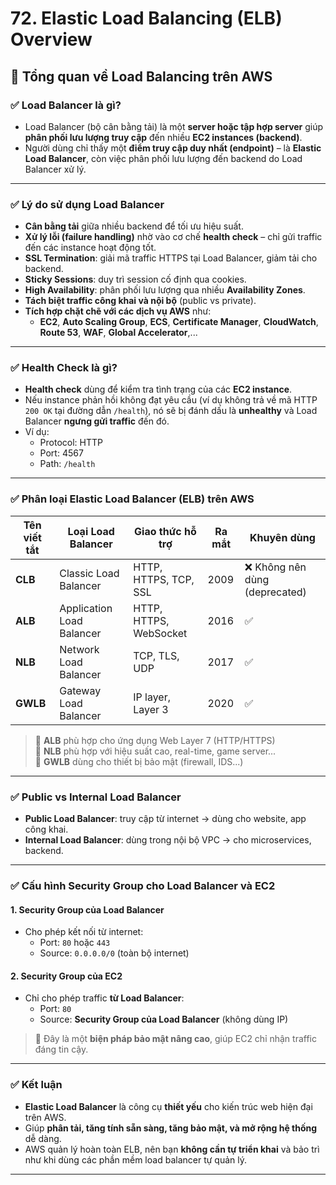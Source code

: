 # 72. Elastic Load Balancing (ELB) Overview

## 🔸 Tổng quan về Load Balancing trên AWS

### ✅ **Load Balancer là gì?**
- Load Balancer (bộ cân bằng tải) là một **server hoặc tập hợp server** giúp **phân phối lưu lượng truy cập** đến nhiều **EC2 instances (backend)**.
- Người dùng chỉ thấy một **điểm truy cập duy nhất (endpoint)** – là **Elastic Load Balancer**, còn việc phân phối lưu lượng đến backend do Load Balancer xử lý.

---

### ✅ **Lý do sử dụng Load Balancer**
- **Cân bằng tải** giữa nhiều backend để tối ưu hiệu suất.
- **Xử lý lỗi (failure handling)** nhờ vào cơ chế **health check** – chỉ gửi traffic đến các instance hoạt động tốt.
- **SSL Termination**: giải mã traffic HTTPS tại Load Balancer, giảm tải cho backend.
- **Sticky Sessions**: duy trì session cố định qua cookies.
- **High Availability**: phân phối lưu lượng qua nhiều **Availability Zones**.
- **Tách biệt traffic công khai và nội bộ** (public vs private).
- **Tích hợp chặt chẽ với các dịch vụ AWS** như:
  - **EC2**, **Auto Scaling Group**, **ECS**, **Certificate Manager**, **CloudWatch**, **Route 53**, **WAF**, **Global Accelerator**,...

---

### ✅ **Health Check là gì?**
- **Health check** dùng để kiểm tra tình trạng của các **EC2 instance**.
- Nếu instance phản hồi không đạt yêu cầu (ví dụ không trả về mã HTTP `200 OK` tại đường dẫn `/health`), nó sẽ bị đánh dấu là **unhealthy** và Load Balancer **ngưng gửi traffic** đến đó.
- Ví dụ:
  - Protocol: HTTP  
  - Port: 4567  
  - Path: `/health`

---

### ✅ **Phân loại Elastic Load Balancer (ELB) trên AWS**

| Tên viết tắt | Loại Load Balancer         | Giao thức hỗ trợ                        | Ra mắt | Khuyên dùng |
|--------------|-----------------------------|------------------------------------------|--------|-------------|
| **CLB**       | Classic Load Balancer       | HTTP, HTTPS, TCP, SSL                   | 2009   | ❌ Không nên dùng (deprecated) |
| **ALB**       | Application Load Balancer   | HTTP, HTTPS, WebSocket                  | 2016   | ✅ |
| **NLB**       | Network Load Balancer       | TCP, TLS, UDP                           | 2017   | ✅ |
| **GWLB**      | Gateway Load Balancer       | IP layer, Layer 3                       | 2020   | ✅ |

> 🔹 **ALB** phù hợp cho ứng dụng Web Layer 7 (HTTP/HTTPS)  
> 🔹 **NLB** phù hợp với hiệu suất cao, real-time, game server...  
> 🔹 **GWLB** dùng cho thiết bị bảo mật (firewall, IDS...)

---

### ✅ **Public vs Internal Load Balancer**
- **Public Load Balancer**: truy cập từ internet → dùng cho website, app công khai.
- **Internal Load Balancer**: dùng trong nội bộ VPC → cho microservices, backend.

---

### ✅ **Cấu hình Security Group cho Load Balancer và EC2**

#### 1. **Security Group của Load Balancer**
- Cho phép kết nối từ internet:
  - Port: `80` hoặc `443`
  - Source: `0.0.0.0/0` (toàn bộ internet)

#### 2. **Security Group của EC2**
- Chỉ cho phép traffic **từ Load Balancer**:
  - Port: `80`
  - Source: **Security Group của Load Balancer** (không dùng IP)

> 🔐 Đây là một **biện pháp bảo mật nâng cao**, giúp EC2 chỉ nhận traffic đáng tin cậy.

---

### ✅ Kết luận
- **Elastic Load Balancer** là công cụ **thiết yếu** cho kiến trúc web hiện đại trên AWS.
- Giúp **phân tải, tăng tính sẵn sàng, tăng bảo mật, và mở rộng hệ thống** dễ dàng.
- AWS quản lý hoàn toàn ELB, nên bạn **không cần tự triển khai** và bảo trì như khi dùng các phần mềm load balancer tự quản lý.

---
